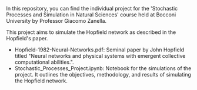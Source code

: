 In this repository, you can find the individual project for the 'Stochastic Processes and Simulation in Natural Sciences' course held at Bocconi University by Professor Giacomo Zanella.

This project aims to simulate the Hopfield network as described in the Hopfield's paper.

- Hopfield-1982-Neural-Networks.pdf: Seminal paper by John Hopfield titled "Neural networks and physical systems with emergent collective computational abilities.".
- Stochastic_Processes_Project.ipynb: Notebook for the simulations of the project. It outlines the objectives, methodology, and results of simulating the Hopfield network. 
